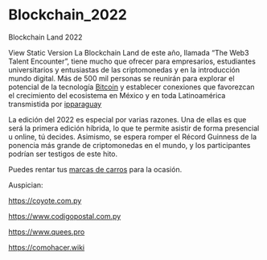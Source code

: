 # Blockchain_2022
Blockchain Land 2022

View Static Version
La Blockchain Land de este año, llamada “The Web3 Talent Encounter”, tiene mucho que ofrecer para empresarios, estudiantes universitarios y entusiastas de las criptomonedas y en la introducción mundo digital. Más de 500 mil personas se reunirán para explorar el potencial de la tecnología <a href="https://tipo-de-cambio.com/bitcoin/">Bitcoin</a> y establecer conexiones que favorezcan el crecimiento del ecosistema en México y en toda Latinoamérica transmistida por <a href="https://ipparaguay.com.py/islas-maldivas/">ipparaguay</a>

La edición del 2022 es especial por varias razones. Una de ellas es que será la primera edición híbrida, lo que te permite asistir de forma presencial u online, tú decides. Asimismo, se espera romper el Récord Guinness de la ponencia más grande de criptomonedas en el mundo, y los participantes podrían ser testigos de este hito.

Puedes rentar tus <a href="https://marcasdecoches.info/">marcas de carros</a> para la ocasión.

Auspician:

<a href="https://coyote.com.py">https://coyote.com.py</a>

<a href="https://www.codigopostal.com.py">https://www.codigopostal.com.py</a>

<a href="https://www.quees.pro">https://www.quees.pro</a>

<a href="https://comohacer.wiki">https://comohacer.wiki</a>
